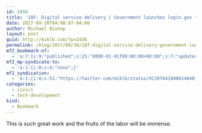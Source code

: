 ```yaml
---
id: 2456
title: '18F: Digital service delivery | Government launches login.gov to simplify access to public services'
date: 2017-09-30T04:08:07-04:00
author: Michael Bishop
layout: post
guid: http://miklb.com/?p=2456
permalink: /blog/2017/09/30/18f-digital-service-delivery-government-launches-login-gov-to-simplify-access-to-public-services/
mf2_bookmark-of:
  - 'a:7:{s:9:"published";s:25:"0000-01-01T00:00:00+00:00";s:7:"updated";s:25:"0000-01-01T00:00:00+00:00";s:7:"summary";s:243:"Today, the U.S. Digital Service and 18F are excited to announce the launch of login.gov, a single sign-on solution for government websites that will enable citizens to access public services across agencies with the same username and password.";s:4:"name";s:99:"18F: Digital service delivery | Government launches login.gov to simplify access to public services";s:8:"category";a:5:{i:0;s:9:"login.gov";i:1;s:9:" identity";i:2;s:9:" security";i:3;s:10:" platforms";i:4;s:25:" and u.s. digital service";}s:11:"publication";s:11:"18f.gsa.gov";s:3:"url";s:61:"https://18f.gsa.gov/2017/08/22/government-launches-login-gov/";}'
mf2_mp-syndicate-to:
  - 'a:1:{i:0;s:4:"none";}'
mf2_syndication:
  - 'a:1:{i:0;s:51:"https://twitter.com/miklb/status/913976418480148481";}'
categories:
  - civics
  - tech-development
kind:
  - Bookmark
---
```

This is such great work and the fruits of the labor will be immense. 